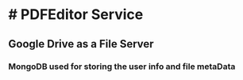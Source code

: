 # # PDFEditor Service

## Google Drive as a File Server

### MongoDB used for storing the user info and file metaData